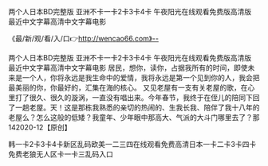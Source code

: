 两个人日本BD完整版
亚洲不卡一卡2卡3卡4卡
午夜阳光在线观看免费版高清版
最近中文字幕高清中文字幕电影


《最/新/观/看/入/口👉http://wencao66.com》--

两个人日本BD完整版
亚洲不卡一卡2卡3卡4卡
午夜阳光在线观看免费版高清版
最近中文字幕高清中文字幕电影
居民，想你，读你，占据我所有的时间，即使未来是一个人，你将永远是我生命中的爱情，我将永远是第一个见到你的人，我会把最美丽的你，你最好的，汇集在海的核心。
又见老屋有一支有关老屋的歌，在心里打了很久、很久的漩涡，一直没有唱出来。今年春节，我终于在侄儿的陪同下回了一趟老屋。天！这是那栋我熟悉的亲切的热闹的、生我长我、陪伴了我十八年的老屋么？怎么这般的低矮？我童年、少年眼中那高大、气派的大斗门哪里去了？那142020-12【原创】





韩一卡2卡3卡4卡新区乱码欧美一二三四在线观看免费高清日本一卡二卡3卡四卡免费老狼无人区卡一卡三乱码入口
